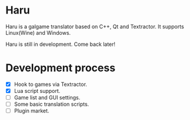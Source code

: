 # Haru

Haru is a galgame translator based on C++, Qt and Textractor. It supports Linux(Wine) and Windows.

Haru is still in development. Come back later!

# Development process
- [x] Hook to games via Textractor.
- [x] Lua script support.
- [ ] Game list and GUI settings.
- [ ] Some basic translation scripts.
- [ ] Plugin market.
